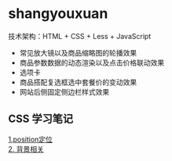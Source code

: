 # shangyouxuan

技术架构：HTML +  CSS + Less + JavaScript

- 常见放大镜以及商品缩略图的轮播效果
- 商品参数数据的动态渲染以及点击价格联动效果
- 选项卡
- 商品搭配复选框选中套餐价的变动效果
- 网站后侧固定侧边栏样式效果

## CSS 学习笔记
[1.position定位](https://github.com/xieziihang/shangyouxuan/issues/1)<br/>
[2. 背景相关](https://github.com/xieziihang/shangyouxuan/issues/2)
